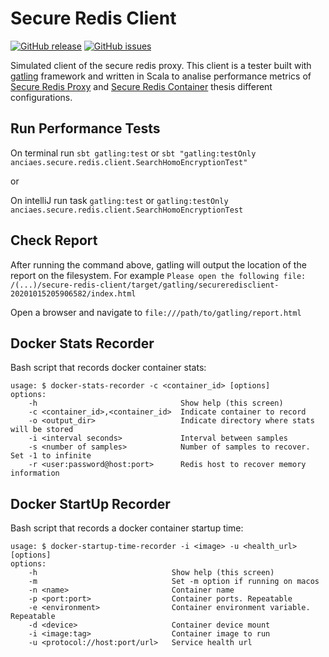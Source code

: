 # Secure Redis Client

[![GitHub release](https://img.shields.io/github/release/aanciaes/secure-redis-client.svg)](https://github.com/aanciaes/secure-redis-client/releases/)
[![GitHub issues](https://img.shields.io/github/issues/aanciaes/secure-redis-client.svg)](https://github.com/aanciaes/secure-redis-client/secure-redis-client/issues/)

Simulated client of the secure redis proxy. This client is a tester built with [gatling](https://gatling.io) framework and written in Scala to analise performance metrics of [Secure Redis Proxy](https://github.com/aanciaes/secure-redis-proxy) and [Secure Redis Container](https://github.com/aanciaes/secure-redis-container) thesis different configurations.

## Run Performance Tests

On terminal run `sbt gatling:test` or `sbt "gatling:testOnly anciaes.secure.redis.client.SearchHomoEncryptionTest"`

or

On intelliJ run task `gatling:test` or `gatling:testOnly anciaes.secure.redis.client.SearchHomoEncryptionTest`

## Check Report

After running the command above, gatling will output the location of the report on the filesystem. For example `Please open the following file: /(...)/secure-redis-client/target/gatling/secureredisclient-20201015205906582/index.html`

Open a browser and navigate to `file:///path/to/gatling/report.html`

## Docker Stats Recorder

Bash script that records docker container stats:

```
usage: $ docker-stats-recorder -c <container_id> [options]
options:
    -h                                Show help (this screen)
    -c <container_id>,<container_id>  Indicate container to record
    -o <output_dir>                   Indicate directory where stats will be stored
    -i <interval seconds>             Interval between samples
    -s <number of samples>            Number of samples to recover. Set -1 to infinite
    -r <user:password@host:port>      Redis host to recover memory information
```

## Docker StartUp Recorder

Bash script that records a docker container startup time:

```
usage: $ docker-startup-time-recorder -i <image> -u <health_url> [options]
options:
    -h                              Show help (this screen)
    -m                              Set -m option if running on macos
    -n <name>                       Container name
    -p <port:port>                  Container ports. Repeatable
    -e <environment>                Container environment variable. Repeatable
    -d <device>                     Container device mount
    -i <image:tag>                  Container image to run
    -u <protocol://host:port/url>   Service health url
```
